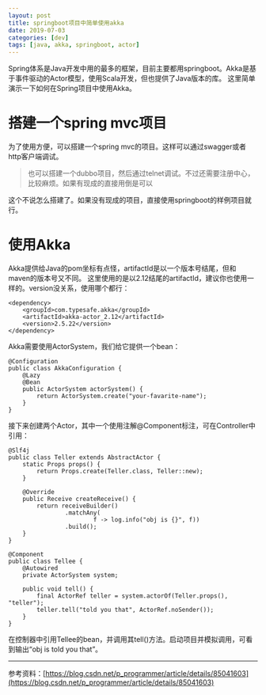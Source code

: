 ```yaml
---
layout: post
title: springboot项目中简单使用akka
date: 2019-07-03
categories: [dev]
tags: [java, akka, springboot, actor]
---
```

Spring体系是Java开发中用的最多的框架，目前主要都用springboot。Akka是基于事件驱动的Actor模型，使用Scala开发，但也提供了Java版本的库。
这里简单演示一下如何在Spring项目中使用Akka。

# 搭建一个spring mvc项目
为了使用方便，可以搭建一个spring mvc的项目。这样可以通过swagger或者http客户端调试。

> 也可以搭建一个dubbo项目，然后通过telnet调试。不过还需要注册中心，比较麻烦。如果有现成的直接用倒是可以

这个不说怎么搭建了。如果没有现成的项目，直接使用springboot的样例项目就行。

# 使用Akka

Akka提供给Java的pom坐标有点怪，artifactId是以一个版本号结尾，但和maven的版本号又不同。
这里使用的是以2.12结尾的artifactId，建议你也使用一样的。version没关系，使用哪个都行：
```
<dependency>
    <groupId>com.typesafe.akka</groupId>
    <artifactId>akka-actor_2.12</artifactId>
    <version>2.5.22</version>
</dependency>
```
Akka需要使用ActorSystem，我们给它提供一个bean：
```
@Configuration
public class AkkaConfiguration {
    @Lazy
    @Bean
    public ActorSystem actorSystem() {
        return ActorSystem.create("your-favarite-name");
    }
}
```
接下来创建两个Actor，其中一个使用注解@Component标注，可在Controller中引用：
```
@Slf4j
public class Teller extends AbstractActor {
    static Props props() {
        return Props.create(Teller.class, Teller::new);
    }

    @Override
    public Receive createReceive() {
        return receiveBuilder()
                .matchAny(
                        f -> log.info("obj is {}", f))
                .build();
    }
}

@Component
public class Tellee {
    @Autowired
    private ActorSystem system;

    public void tell() {
        final ActorRef teller = system.actorOf(Teller.props(), "teller");
        teller.tell("told you that", ActorRef.noSender());
    }
}
```
在控制器中引用Tellee的bean，并调用其tell()方法。启动项目并模拟调用，可看到输出“obj is told you that”。

---

参考资料：[https://blog.csdn.net/p_programmer/article/details/85041603](https://blog.csdn.net/p_programmer/article/details/85041603)
